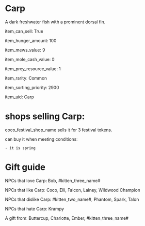 # Carp

A dark freshwater fish with a prominent dorsal fin.

item_can_sell: True

item_hunger_amount: 100

item_mews_value: 9

item_mole_cash_value: 0

item_prey_resource_value: 1

item_rarity: Common

item_sorting_priority: 2900

item_uid: Carp

# shops selling Carp:

coco_festival_shop_name sells it for 3 festival tokens.

  can buy it when meeting conditions: 

    - it is spring

# Gift guide

NPCs that love Carp: Bob, #kitten_three_name#

NPCs that like Carp: Coco, Elli, Falcon, Lainey, Wildwood Champion

NPCs that dislike Carp: #kitten_two_name#, Phantom, Spark, Talon

NPCs that hate Carp: Krampy

A gift from: Buttercup, Charlotte, Ember, #kitten_three_name#